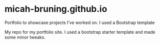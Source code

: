 # micah-bruning.github.io
Portfolio to showcase projects I've worked on. I used a Bootstrap template 

My repo for my portfolio site. I used a bootstrap starter template and made some minor tweaks.
